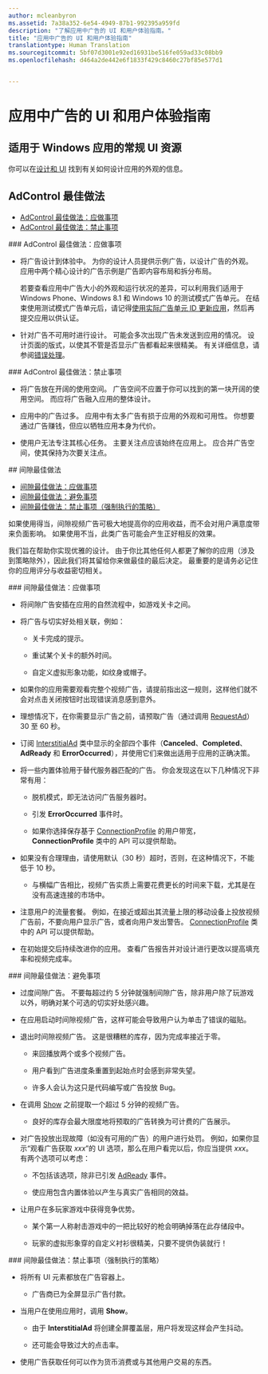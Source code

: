 ```yaml
---
author: mcleanbyron
ms.assetid: 7a38a352-6e54-4949-87b1-992395a959fd
description: "了解应用中广告的 UI 和用户体验指南。"
title: "应用中广告的 UI 和用户体验指南"
translationtype: Human Translation
ms.sourcegitcommit: 5bf07d3001e92ed16931be516fe059ad33c08bb9
ms.openlocfilehash: d464a2de442e6f1833f429c8460c27bf85e577d1


---
```


# 应用中广告的 UI 和用户体验指南




## 适用于 Windows 应用的常规 UI 资源

你可以在[设计和 UI](https://developer.microsoft.com/windows/design) 找到有关如何设计应用的外观的信息。

## AdControl 最佳做法

* [AdControl 最佳做法：应做事项](#adcontrolbestpracticesdo10)
* [AdControl 最佳做法：禁止事项](#adcontrolbestpracticesdont10)

<span id="adcontrolbestpracticesdo10"/>
### AdControl 最佳做法：应做事项

* 将广告设计到体验中。 为你的设计人员提供示例广告，以设计广告的外观。 应用中两个精心设计的广告示例是广告即内容布局和拆分布局。

  若要查看应用中广告大小的外观和运行状况的差异，可以利用我们适用于 Windows Phone、Windows 8.1 和 Windows 10 的测试模式广告单元。 在结束使用测试模式广告单元后，请记得[使用实际广告单元 ID 更新应用](set-up-ad-units-in-your-app.md)，然后再提交应用以供认证。

* 针对广告不可用时进行设计。 可能会多次出现广告未发送到应用的情况。 设计页面的版式，以使其不管是否显示广告都看起来很精美。 有关详细信息，请参阅[错误处理](error-handling-with-advertising-libraries.md)。

<span id="adcontrolbestpracticesdont10"/>
### AdControl 最佳做法：禁止事项

* 将广告放在开阔的使用空间。 广告空间不应置于你可以找到的第一块开阔的使用空间。 而应将广告融入应用的整体设计。

* 应用中的广告过多。 应用中有太多广告有损于应用的外观和可用性。 你想要通过广告赚钱，但应以牺牲应用本身为代价。

* 使用户无法专注其核心任务。 主要关注点应该始终在应用上。 应合并广告空间，使其保持为次要关注点。

<span id="interstitialbestpractices10"/>
## 间隙最佳做法

* [间隙最佳做法：应做事项](#interstitialbestpracticesdo10)
* [间隙最佳做法：避免事项](#interstitialbestpracticesavoid10)
* [间隙最佳做法：禁止事项（强制执行的策略）](#interstitialbestpracticesnever10)

如果使用得当，间隙视频广告可极大地提高你的应用收益，而不会对用户满意度带来负面影响。 如果使用不当，此类广告可能会产生正好相反的效果。

我们旨在帮助你实现优雅的设计。 由于你比其他任何人都更了解你的应用（涉及到策略除外），因此我们将其留给你来做最佳的最后决定。 最重要的是请务必记住你的应用评分与收益密切相关。

<span id="interstitialbestpracticesdo10"/>
### 间隙最佳做法：应做事项

* 将间隙广告安插在应用的自然流程中，如游戏关卡之间。

* 将广告与切实好处相关联，例如：

    * 关卡完成的提示。

    * 重试某个关卡的额外时间。

    * 自定义虚拟形象功能，如纹身或帽子。

* 如果你的应用需要观看完整个视频广告，请提前指出这一规则，这样他们就不会对点击关闭按钮时出现错误消息感到意外。

* 理想情况下，在你需要显示广告之前，请预取广告（通过调用 [RequestAd](https://msdn.microsoft.com/library/windows/apps/microsoft.advertising.winrt.ui.interstitialad.requestad.aspx)）30 至 60 秒。

* 订阅 [InterstitialAd](https://msdn.microsoft.com/library/windows/apps/microsoft.advertising.winrt.ui.interstitialad.aspx) 类中显示的全部四个事件（**Canceled**、**Completed**、**AdReady** 和 **ErrorOccurred**），并使用它们来做出适用于应用的正确决策。

* 将一些内置体验用于替代服务器匹配的广告。 你会发现这在以下几种情况下非常有用：

    * 脱机模式，即无法访问广告服务器时。

    * 引发 **ErrorOccurred** 事件时。

    * 如果你选择保存基于 [ConnectionProfile](https://msdn.microsoft.com/library/windows/apps/windows.networking.connectivity.connectionprofile.aspx) 的用户带宽，**ConnectionProfile** 类中的 API 可以提供帮助。

* 如果没有合理理由，请使用默认（30 秒）超时，否则，在这种情况下，不能低于 10 秒。

    * 与横幅广告相比，视频广告实质上需要花费更长的时间来下载，尤其是在没有高速连接的市场中。


* 注意用户的流量套餐。 例如，在接近或超出其流量上限的移动设备上投放视频广告前，不要向用户显示广告，或者向用户发出警告。 [ConnectionProfile](https://msdn.microsoft.com/library/windows/apps/windows.networking.connectivity.connectionprofile.aspx) 类中的 API 可以提供帮助。

* 在初始提交后持续改进你的应用。 查看广告报告并对设计进行更改以提高填充率和视频完成率。

<span id="interstitialbestpracticesavoid10"/>
### 间隙最佳做法：避免事项

* 过度间隙广告。 不要每超过约 5 分钟就强制间隙广告，除非用户除了玩游戏以外，明确对某个可选的切实好处感兴趣。

* 在应用启动时间隙视频广告，这样可能会导致用户认为单击了错误的磁贴。

* 退出时间隙视频广告。 这是很糟糕的库存，因为完成率接近于零。

    * 来回播放两个或多个视频广告。

    * 用户看到广告进度条重置到起始点时会感到非常失望。

    * 许多人会认为这只是代码编写或广告投放 Bug。

* 在调用 [Show](https://msdn.microsoft.com/library/windows/apps/microsoft.advertising.winrt.ui.interstitialad.show.aspx) 之前提取一个超过 5 分钟的视频广告。

    * 良好的库存会最大限度地将预取的广告转换为可计费的广告展示。


* 对广告投放出现故障（如没有可用的广告）的用户进行处罚。 例如，如果你显示“观看广告获取 *xxx*”的 UI 选项，那么在用户看完以后，你应当提供 *xxx*。 有两个选项可以考虑：

    * 不包括该选项，除非已引发 [AdReady](https://msdn.microsoft.com/library/windows/apps/microsoft.advertising.winrt.ui.interstitialad.adready.aspx) 事件。

    * 使应用包含内置体验以产生与真实广告相同的效益。

* 让用户在多玩家游戏中获得竞争优势。

    * 某个第一人称射击游戏中的一把比较好的枪会明确掉落在此存储段中。

    * 玩家的虚拟形象穿的自定义衬衫很精美，只要不提供伪装就行！

<span id="interstitialbestpracticesnever10"/>
### 间隙最佳做法：禁止事项（强制执行的策略）

* 将所有 UI 元素都放在广告容器上。

    * 广告商已为全屏显示广告付款。


* 当用户在使用应用时，调用 **Show**。

    * 由于 **InterstitialAd** 将创建全屏覆盖层，用户将发现这样会产生抖动。

    * 还可能会导致过大的点击率。

* 使用广告获取任何可以作为货币消费或与其他用户交易的东西。

 

 



<!--HONumber=Aug16_HO3-->



